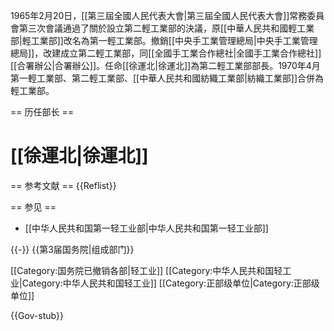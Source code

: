 1965年2月20日，[[第三屆全國人民代表大會|第三屆全國人民代表大會]]常務委員會第三次會議通過了關於設立第二輕工業部的決議，原[[中華人民共和國輕工業部|輕工業部]]改名為第一輕工業部。撤銷[[中央手工業管理總局|中央手工業管理總局]]，改建成立第二輕工業部，同[[全國手工業合作總社|全國手工業合作總社]][[合署辦公|合署辦公]]。任命[[徐運北|徐運北]]為第二輕工業部部長。1970年4月第一輕工業部、第二輕工業部、[[中華人民共和國紡織工業部|紡織工業部]]合併為輕工業部。

== 历任部长 ==
# [[徐運北|徐運北]]

== 参考文献 ==
{{Reflist}}

== 参见 ==
* [[中华人民共和国第一轻工业部|中华人民共和国第一轻工业部]]

{{-}}
{{第3届国务院|组成部门}}

[[Category:国务院已撤销各部|轻工业]]
[[Category:中华人民共和国轻工业|Category:中华人民共和国轻工业]]
[[Category:正部级单位|Category:正部级单位]]

{{Gov-stub}}